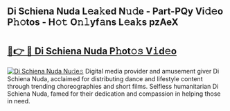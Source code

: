 ## Di Schiena Nuda L𝚎a𝚔ed N𝚞𝚍e - Part-PQy Vi𝚍𝚎o P𝚑𝚘tos - H𝚘𝚝 O𝚗𝚕yf𝚊ns L𝚎a𝚔s pzAeX

# <h2><a href="http://kf9fk9.oniu.top/?m=Di+Schiena+Nuda">🔗👉 🔴 Di Schiena Nuda P𝚑ot𝚘𝚜 V𝚒d𝚎o</a></h2>

[![Di Schiena Nuda Nu𝚍e𝚜](https://i.imgur.com/0qMVB7G.gif)](http://kf9fk9.oniu.top/?m=Di+Schiena+Nuda)
Digital media provider and amusement giver Di Schiena Nuda, acclaimed for distributing dance and lifestyle content through trending choreographies and short films. Selfless humanitarian Di Schiena Nuda, famed for their dedication and compassion in helping those in need.  
